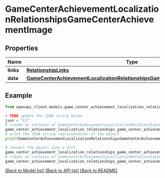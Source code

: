 # GameCenterAchievementLocalizationRelationshipsGameCenterAchievementImage


## Properties

Name | Type | Description | Notes
------------ | ------------- | ------------- | -------------
**links** | [**RelationshipLinks**](RelationshipLinks.md) |  | [optional] 
**data** | [**GameCenterAchievementLocalizationRelationshipsGameCenterAchievementImageData**](GameCenterAchievementLocalizationRelationshipsGameCenterAchievementImageData.md) |  | [optional] 

## Example

```python
from openapi_client.models.game_center_achievement_localization_relationships_game_center_achievement_image import GameCenterAchievementLocalizationRelationshipsGameCenterAchievementImage

# TODO update the JSON string below
json = "{}"
# create an instance of GameCenterAchievementLocalizationRelationshipsGameCenterAchievementImage from a JSON string
game_center_achievement_localization_relationships_game_center_achievement_image_instance = GameCenterAchievementLocalizationRelationshipsGameCenterAchievementImage.from_json(json)
# print the JSON string representation of the object
print(GameCenterAchievementLocalizationRelationshipsGameCenterAchievementImage.to_json())

# convert the object into a dict
game_center_achievement_localization_relationships_game_center_achievement_image_dict = game_center_achievement_localization_relationships_game_center_achievement_image_instance.to_dict()
# create an instance of GameCenterAchievementLocalizationRelationshipsGameCenterAchievementImage from a dict
game_center_achievement_localization_relationships_game_center_achievement_image_from_dict = GameCenterAchievementLocalizationRelationshipsGameCenterAchievementImage.from_dict(game_center_achievement_localization_relationships_game_center_achievement_image_dict)
```
[[Back to Model list]](../README.md#documentation-for-models) [[Back to API list]](../README.md#documentation-for-api-endpoints) [[Back to README]](../README.md)



